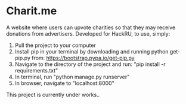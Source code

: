 Charit.me
========
A website where users can upvote charities so that they may receive donations from advertisers. 
Developed for HackRU, to use, simply:

1. Pull the project to your computer 
2. Install pip in your terminal by downloading and running python 
get-pip.py from: https://bootstrap.pypa.io/get-pip.py
3. Navigate to the directory of the project and run: "pip install -r requirements.txt"
4. In terminal, run "python manage.py runserver"
5. In browser, navigate to "localhost:8000"

This project is currently under works..
